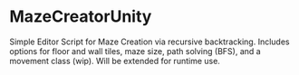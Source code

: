 # MazeCreatorUnity
Simple Editor Script for Maze Creation via recursive backtracking.
Includes options for floor and wall tiles, maze size, path solving (BFS), and a movement class (wip).
Will be extended for runtime use.
